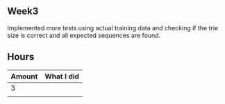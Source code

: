 ## Week3

Implemented more tests using actual training data and checking if the trie size is correct and all expected sequences are found.

## Hours

|Amount|What I did|
|-|-|
|3||
|||